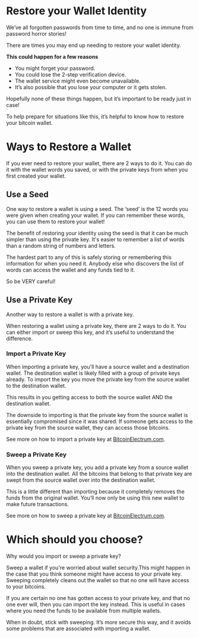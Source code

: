 # Restore your Wallet Identity

We’ve all forgotten passwords from time to time, and no one is immune from password horror stories!

There are times you may end up needing to restore your wallet identity.

**This could happen for a few reasons**

- You might forget your password.
- You could lose the 2-step verification device.
- The wallet service might even become unavailable.
- It’s also possible that you lose your computer or it gets stolen.

Hopefully none of these things happen, but it’s important to be ready just in case!

To help prepare for situations like this, it’s helpful to know how to restore your bitcoin wallet.

# Ways to Restore a Wallet

If you ever need to restore your wallet, there are 2 ways to do it. You can do it with the wallet words you saved, or with the private keys from when you first created your wallet.

## Use a Seed

One way to restore a wallet is using a seed. The ‘seed’ is the 12 words you were given when creating your wallet. If you can remember these words, you can use them to restore your wallet!

The benefit of restoring your identity using the seed is that it can be much simpler than using the private key. It's easier to remember a list of words than a random string of numbers and letters.

The hardest part to any of this is safely storing or remembering this information for when you need it. Anybody else who discovers the list of words can access the wallet and any funds tied to it.

So be VERY careful!

## Use a Private Key

Another way to restore a wallet is with a private key.

When restoring a wallet using a private key, there are 2 ways to do it. You can either import or sweep this key, and it’s useful to understand the difference.

### Import a Private Key

When importing a private key, you'll have a source wallet and a destination wallet. The destination wallet is likely filled with a group of private keys already. To import the key you move the private key from the source wallet to the destination wallet.

This results in you getting access to both the source wallet AND the destination wallet.

The downside to importing is that the private key from the source wallet is essentially compromised since it was shared. If someone gets access to the private key from the source wallet, they can access those bitcoins.

See more on how to import a private key at [BitcoinElectrum.com](https://bitcoinelectrum.com/importing-your-private-keys-into-electrum/).

### Sweep a Private Key

When you sweep a private key, you add a private key from a source wallet into the destination wallet. All the bitcoins that belong to that private key are swept from the source wallet over into the destination wallet.

This is a little different than importing because it completely removes the funds from the original wallet. You’ll now only be using this new wallet to make future transactions.

See more on how to sweep a private key at [BitcoinElectrum.com](https://bitcoinelectrum.com/sweeping-your-private-keys-into-electrum/).



# Which should you choose?

Why would you import or sweep a private key?

Sweep a wallet if you're worried about wallet security.This might happen in the case that you think someone might have access to your private key. Sweeping completely cleans out the wallet so that no one will have access to your bitcoins.

If you are certain no one has gotten access to your private key, and that no one ever will, then you can import the key instead. This is useful in cases where you need the funds to be available from multiple wallets.

When in doubt, stick with sweeping. It’s more secure this way, and it avoids some problems that are associated with importing a wallet.

